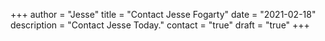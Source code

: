 +++
author = "Jesse"
title = "Contact Jesse Fogarty"
date = "2021-02-18"
description = "Contact Jesse Today."
contact = "true"
draft = "true"
+++
